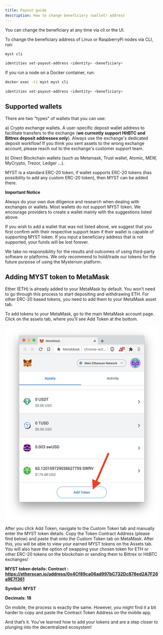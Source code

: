 ```yaml
---
title: Payout guide
description: How to change beneficiary (wallet) address
---
```


You can change the beneficiary at any time via cli or the UI.

To change the beneficiary address of Linux or RaspberryPi nodes via CLI, run:
```bash
myst cli
```

```bash
identities set-payout-address <identity> <beneficiary>
```

If you run a node on a Docker container, run:
```bash
docker exec -ti myst myst cli
```

```bash
identities set-payout-address <identity> <beneficiary>
```

## Supported wallets

There are two "types" of wallets that you can use: 

 
a) Crypto exchange wallets. A user-specific deposit wallet address to facilitate transfers to the exchange (**we currently support HitBTC and Bittrex deposit addresses only**). Always use the exchange's dedicated deposit workflow! If you think you sent assets to the wrong exchange account, please reach out to the exchange's customer support team.

b) Direct Blockchain wallets (such as Metamask, Trust wallet, Atomic, MEW, MyCrypto, Trezor, Ledger ...). 


MYST is a standard ERC-20 token, if wallet supports ERC-20 tokens (has possibility to add any custom ERC-20 token), then MYST can be added there.

**Important Notice**

Always do your own due diligence and research when dealing with exchanges or wallets. 
Most wallets do not support MYST token. We encourage providers to create a wallet mainly with the suggestions listed above. 

If you wish to add a wallet that was not listed above, we suggest that you first confirm with their respective support team if their wallet is capable of supporting MYST token. 
If you input a beneficiary address that is not supported, your funds will be lost forever.

We take no responsibility for the results and outcomes of using third-party software or platforms. 
We only recommend to hold/trade our tokens for the future purpose of using the Mysterium platform.


## Adding MYST token to MetaMask 


Ether (ETH) is already added to your MetaMask by default. You won’t need to go through this process to start depositing and withdrawing ETH. For other ERC-20 based tokens, you need to add them to your MetaMask asset tab.

To add tokens to your MetaMask, go to the main MetaMask account page. Click on the assets tab, where you’ll see Add Token at the bottom.

<div style="text-align:center">
  <img src="../images/platforms/metamask.png" alt="Check connection button" class="screenshot"/>
</div>


After you click Add Token, navigate to the Custom Token tab and manually enter the MYST token details. Copy the Token Contract Address (please find below) and paste that onto the Custom Token tab on MetaMask. 
After this, you will be able to view your earned MYST tokens on the Assets tab. You will also have the option of swapping your chosen token for ETH or other ERC-20 tokens on the blockchain or sending them to Bittrex or HitBTC exchanges!

**MYST token details: Contract : https://etherscan.io/address/0x4Cf89ca06ad997bC732Dc876ed2A7F26a9E7f361**

**Symbol: MYST**

**Decimals: 18**


On mobile, the process is exactly the same. However, you might find it a bit harder to copy and paste the Contract Token Address on the mobile app.

And that’s it. You’ve learned how to add your tokens and are a step closer to plunging into the decentralized ecosystem!

